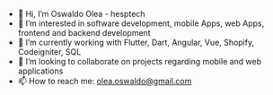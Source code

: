- 👋 Hi, I’m Oswaldo Olea - hesptech
- 👀 I’m interested in software development, mobile Apps, web Apps, frontend and backend development
- 🌱 I’m currently working with Flutter, Dart, Angular, Vue, Shopify, Codeigniter, SQL
- 💞️ I’m looking to collaborate on projects regarding mobile and web applications
- 📫 How to reach me: olea.oswaldo@gmail.com

<!---
hesptech/hesptech is a ✨ special ✨ repository because its `README.md` (this file) appears on your GitHub profile.
You can click the Preview link to take a look at your changes.
--->
